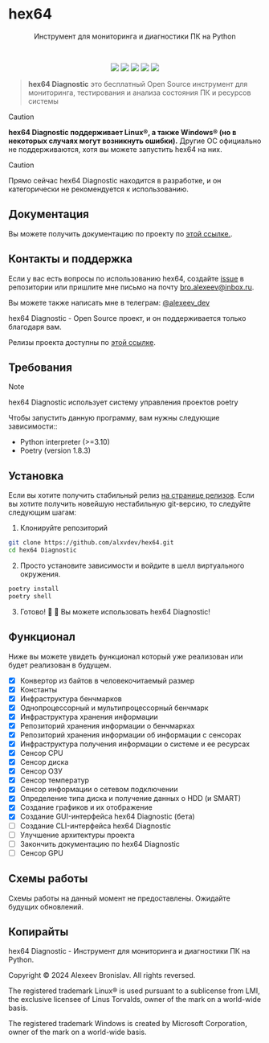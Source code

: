 # hex64

<p align="center">Инструмент для мониторинга и диагностики ПК на Python</p>
<br>
<p align="center">
    <img src="https://img.shields.io/github/languages/top/alxvdev/hex64?style=for-the-badge">
    <img src="https://img.shields.io/github/languages/count/alxvdev/hex64?style=for-the-badge">
    <img src="https://img.shields.io/github/stars/alxvdev/hex64?style=for-the-badge">
    <img src="https://img.shields.io/github/issues/alxvdev/hex64?style=for-the-badge">
    <img src="https://img.shields.io/github/last-commit/alxvdev/hex64?style=for-the-badge">
    </br>
</p>

> **hex64 Diagnostic** это бесплатный Open Source инструмент для мониторинга, тестирования и анализа состояния ПК и ресурсов системы

> [!CAUTION]
> **hex64 Diagnostic поддерживает Linux®, а также Windows® (но в некоторых случаях могут возникнуть ошибки).** Другие ОС официально не поддерживаются, хотя вы можете запустить hex64 на них.

> [!CAUTION]
> Прямо сейчас hex64 Diagnostic находится в разработке, и он категорически не рекомендуется к использованию.

## Документация
Вы можете получить документацию по проекту по [этой ссылке.](./hex64-diagnostic/docs/index.md).

## Контакты и поддержка
Если у вас есть вопросы по использованию hex64, создайте [issue](https://github.com/alxvdev/hex64/issues/new) в репозитории или пришлите мне письмо на почту bro.alexeev@inbox.ru.

Вы можете также написать мне в телеграм: [@alexeev_dev](https://t.me/alexeev_dev)

hex64 Diagnostic - Open Source проект, и он поддерживается только благодаря вам.

Релизы проекта доступны по [этой ссылке](https://github.com/alxvdev/hex64/releases).

## Требования

> [!NOTE]
> hex64 Diagnostic использует систему управления проектов poetry

Чтобы запустить данную программу, вам нужны следующие зависимости::

 + Python interpreter (>=3.10)
 + Poetry (version 1.8.3)

## Установка
Если вы хотите получить стабильный релиз [на странице релизов](https://github.com/alxvdev/hex64/releases). Если вы хотите получить новейшую нестабильную git-версию, то следуйте следующим шагам:

1. Клонируйте репозиторий

```bash
git clone https://github.com/alxvdev/hex64.git
cd hex64 Diagnostic
```

2. Просто установите зависимости и войдите в шелл виртуального окружения.

```bash
poetry install
poetry shell
```

3. Готово! 💪 🎉  Вы можете использовать hex64 Diagnostic!

## Функционал
Ниже вы можете увидеть функционал который уже реализован или будет реализован в будущем.

 + [x] Конвертор из байтов в человекочитаемый размер
 + [x] Константы
 + [x] Инфраструктура бенчмарков
 + [x] Однопроцессорный и мультипроцессорный бенчмарк
 + [x] Инфраструктура хранения информации
 + [x] Репозиторий хранения информации о бенчмарках
 + [x] Репозиторий хранения информации об информации с сенсорах
 + [x] Инфраструктура получения информации о системе и ее ресурсах
 + [x] Сенсор CPU
 + [x] Сенсор диска
 + [x] Сенсор ОЗУ
 + [x] Сенсор температур
 + [x] Сенсор информации о сетевом подключении
 + [x] Определение типа диска и получение данных о HDD (и SMART)
 + [x] Создание графиков и их отображение
 + [x] Создание GUI-интерфейса hex64 Diagnostic (бета)
 + [ ] Создание CLI-интерфейса hex64 Diagnostic
 + [ ] Улучшение архитектуры проекта
 + [ ] Закончить документацию по hex64 Diagnostic
 + [ ] Сенсор GPU

## Схемы работы
Схемы работы на данный момент не предоставлены. Ожидайте будущих обновлений.

## Копирайты
hex64 Diagnostic - Инструмент для мониторинга и диагностики ПК на Python.

Copyright © 2024 Alexeev Bronislav. All rights reversed.

The registered trademark Linux® is used pursuant to a sublicense from LMI, the exclusive licensee of Linus Torvalds, owner of the mark on a world-wide basis.

The registered trademark Windows is created by Microsoft Corporation, owner of the mark on a world-wide basis.

